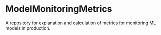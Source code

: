 # ModelMonitoringMetrics
A repository for explanation and calculation of metrics for monitoring ML models in production.
